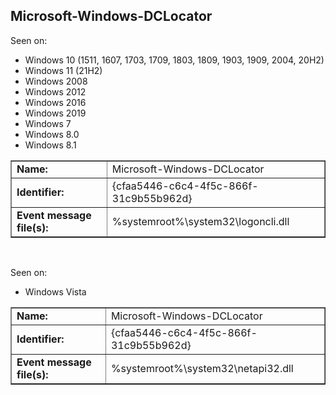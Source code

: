 ## Microsoft-Windows-DCLocator

Seen on:
* Windows 10 (1511, 1607, 1703, 1709, 1803, 1809, 1903, 1909, 2004, 20H2)
* Windows 11 (21H2)
* Windows 2008
* Windows 2012
* Windows 2016
* Windows 2019
* Windows 7
* Windows 8.0
* Windows 8.1

<table border="1" class="docutils">
  <tbody>
    <tr>
      <td><b>Name:</b></td>
      <td>Microsoft-Windows-DCLocator</td>
    </tr>
    <tr>
      <td><b>Identifier:</b></td>
      <td>{cfaa5446-c6c4-4f5c-866f-31c9b55b962d}</td>
    </tr>
    <tr>
      <td><b>Event message file(s):</b></td>
      <td>%systemroot%\system32\logoncli.dll</td>
    </tr>
  </tbody>
</table>

&nbsp;

Seen on:
* Windows Vista

<table border="1" class="docutils">
  <tbody>
    <tr>
      <td><b>Name:</b></td>
      <td>Microsoft-Windows-DCLocator</td>
    </tr>
    <tr>
      <td><b>Identifier:</b></td>
      <td>{cfaa5446-c6c4-4f5c-866f-31c9b55b962d}</td>
    </tr>
    <tr>
      <td><b>Event message file(s):</b></td>
      <td>%systemroot%\system32\netapi32.dll</td>
    </tr>
  </tbody>
</table>

&nbsp;

